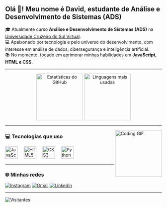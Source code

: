 <h2 align="left">Olá 👋! Meu nome é David, estudante de Análise e Desenvolvimento de Sistemas (ADS)</h2>

<p>🎓 Atualmente curso <strong>Análise e Desenvolvimento de Sistemas (ADS)</strong> na <a href="https://www.cruzeirodosul.edu.br/" target="_blank">Universidade Cruzeiro do Sul Virtual</a>.<br>
💻 Apaixonado por tecnologia e pelo universo do desenvolvimento, com interesse em análise de dados, cibersegurança e inteligência artificial.<br>
📚 No momento, focado em aprimorar minhas habilidades em <strong>JavaScript, HTML e CSS</strong>.</p>

---

<div align="center">
  <img src="https://github-readme-stats.vercel.app/api?username=DavidMartins&show_icons=true&theme=dracula&include_all_commits=true&count_private=true" height="150" alt="Estatísticas do GitHub" />
  <img src="https://github-readme-stats.vercel.app/api/top-langs?username=DavidMartins&layout=compact&theme=dracula" height="150" alt="Linguagens mais usadas" />
</div>

---

<img align="right" height="150" src="https://media.giphy.com/media/qgQUggAC3Pfv687qPC/giphy.gif" alt="Coding GIF" />

### 💻 Tecnologias que uso
<div align="left">
  <img src="https://cdn.jsdelivr.net/gh/devicons/devicon/icons/javascript/javascript-original.svg" height="40" alt="JavaScript" />
  <img width="12" />
  <img src="https://cdn.jsdelivr.net/gh/devicons/devicon/icons/html5/html5-original.svg" height="40" alt="HTML5" />
  <img width="12" />
  <img src="https://cdn.jsdelivr.net/gh/devicons/devicon/icons/css3/css3-original.svg" height="40" alt="CSS3" />
  <img width="12" />
  <img src="https://cdn.jsdelivr.net/gh/devicons/devicon/icons/python/python-original.svg" height="40" alt="Python" />
</div>

---

### 🌐 Minhas redes
[![Instagram](https://img.shields.io/static/v1?message=Instagram&logo=instagram&color=E4405F&style=for-the-badge)](https://www.instagram.com/davidmartins017/)
[![Gmail](https://img.shields.io/static/v1?message=Gmail&logo=gmail&color=D14836&style=for-the-badge)](mailto:davidbottamartinsjalles@gmail.com)
[![LinkedIn](https://img.shields.io/static/v1?message=LinkedIn&logo=linkedin&color=0077B5&style=for-the-badge)](https://www.linkedin.com/in/david-botta-martins-jalles-1763a5266/)

---

![Visitantes](https://komarev.com/ghpvc/?username=DavidMartins&color=blue&style=flat)
